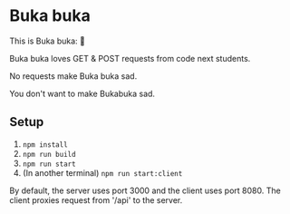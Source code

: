 # Buka buka

This is  Buka buka: 🐢

Buka buka loves GET & POST requests from code next students. 

No requests make Buka buka sad. 

You don't want to make Bukabuka sad.

## Setup

1. `npm install`
2. `npm run build`
3. `npm run start`
4. (In another terminal) `npm run start:client`

By default, the server uses port 3000 and the client uses port 8080. The client proxies request from '/api' to the server.
